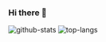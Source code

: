 ### Hi there 👋

<img src="https://github-readme-stats.vercel.app/api?username=VennDev&theme=material-gruvbox_light&show_icons=true" alt="github-stats"/>
<img src="https://github-readme-stats.vercel.app/api/top-langs/?username=VennDev&layout=compact&theme=material-gruvbox_light" alt="top-langs"/>

